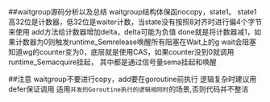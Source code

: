 ##waitgroup源码分析以及总结
    waitgroup结构体保函nocopy，state1。
    state1高32位是计数器，低32位是waiter计数，当state没有按照8对齐时进行偏4个字节来使用
    add方法给计数器增加delta，delta可能为负值
    done就是将计数器减1，如果计数器为0则触发runtime_Semrelease唤醒所有阻塞在Wait上的g
    wait会阻塞知道wg的counter变为0，底层就是使用CAS，如果counter没到0就调用runtime_Semacquire挂起，
    其中都是通过信号量sema挂起和唤醒

##注意
    waitgroup不要进行copy，add要在goroutine前执行
    逻辑复杂时建议用defer保证调用
    适用`并发的Goroutine执行的逻辑相同时`的场景,否则代码并不整洁


